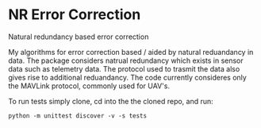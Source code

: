 # NR Error Correction
Natural redundancy based error correction

My algorithms for error correction based / aided by natural reduandancy in data.
The package considers natrual redundancy which exists in sensor data such as telemetry data.
The protocol used to trasmit the data also gives rise to additional reduandancy.
The code currently consideres only the MAVLink protocol, commonly used for UAV's.

To run tests simply clone, cd into the the cloned repo, and run:

```
python -m unittest discover -v -s tests
```
